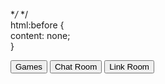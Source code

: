 **/* <!DOCTYPE html>  */  
html:before {  
    content: none;  
}  
<html>  
<head>  
  <title>Project Ruin</title>  
</head>  
<body>  
  <div id="menu">  
    <button onclick="window.location.href='#game-section'">Games</button>  
    <button onclick="window.location.href='#chat-room'">Chat Room</button>  
    <button onclick="window.location.href='#link-room'">Link Room</button>  
  </div>  
    
  <!-- Sections -->  
  <div id="game-section">  
    <!-- Game content goes here -->  
  </div>  
    
  <div id="chat-room">  
    <!-- Chat room content goes here -->  
  </div>  
    
  <div id="link-room">  
    <!-- Link room content goes here -->  
  </div>  
</body>  
</html> 
